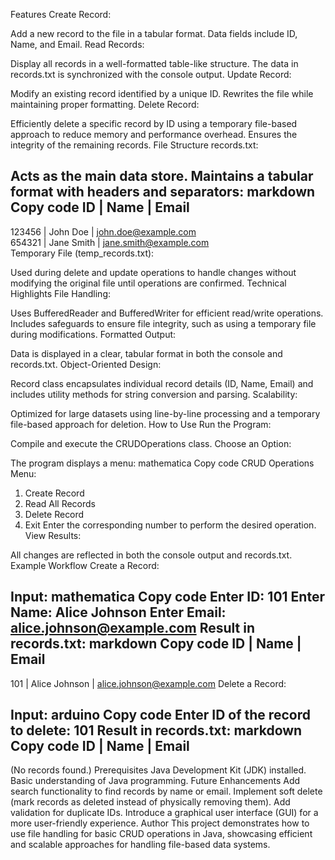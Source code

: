 Features
Create Record:

Add a new record to the file in a tabular format.
Data fields include ID, Name, and Email.
Read Records:

Display all records in a well-formatted table-like structure.
The data in records.txt is synchronized with the console output.
Update Record:

Modify an existing record identified by a unique ID.
Rewrites the file while maintaining proper formatting.
Delete Record:

Efficiently delete a specific record by ID using a temporary file-based approach to reduce memory and performance overhead.
Ensures the integrity of the remaining records.
File Structure
records.txt:

Acts as the main data store.
Maintains a tabular format with headers and separators:
markdown
Copy code
ID         | Name                 | Email                       
-------------------------------------------------------------
123456     | John Doe             | john.doe@example.com        
654321     | Jane Smith           | jane.smith@example.com      
Temporary File (temp_records.txt):

Used during delete and update operations to handle changes without modifying the original file until operations are confirmed.
Technical Highlights
File Handling:

Uses BufferedReader and BufferedWriter for efficient read/write operations.
Includes safeguards to ensure file integrity, such as using a temporary file during modifications.
Formatted Output:

Data is displayed in a clear, tabular format in both the console and records.txt.
Object-Oriented Design:

Record class encapsulates individual record details (ID, Name, Email) and includes utility methods for string conversion and parsing.
Scalability:

Optimized for large datasets using line-by-line processing and a temporary file-based approach for deletion.
How to Use
Run the Program:

Compile and execute the CRUDOperations class.
Choose an Option:

The program displays a menu:
mathematica
Copy code
CRUD Operations Menu:
1. Create Record
2. Read All Records
3. Delete Record
4. Exit
Enter the corresponding number to perform the desired operation.
View Results:

All changes are reflected in both the console output and records.txt.
Example Workflow
Create a Record:

Input:
mathematica
Copy code
Enter ID: 101
Enter Name: Alice Johnson
Enter Email: alice.johnson@example.com
Result in records.txt:
markdown
Copy code
ID         | Name                 | Email                       
-------------------------------------------------------------
101        | Alice Johnson        | alice.johnson@example.com
Delete a Record:

Input:
arduino
Copy code
Enter ID of the record to delete: 101
Result in records.txt:
markdown
Copy code
ID         | Name                 | Email                       
-------------------------------------------------------------
(No records found.)
Prerequisites
Java Development Kit (JDK) installed.
Basic understanding of Java programming.
Future Enhancements
Add search functionality to find records by name or email.
Implement soft delete (mark records as deleted instead of physically removing them).
Add validation for duplicate IDs.
Introduce a graphical user interface (GUI) for a more user-friendly experience.
Author
This project demonstrates how to use file handling for basic CRUD operations in Java, showcasing efficient and scalable approaches for handling file-based data systems.
